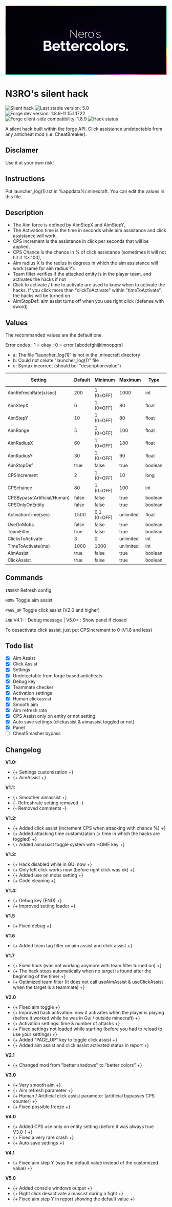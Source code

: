 ![header](gitresources/header.png)

# N3RO's silent hack
![Slient hack](https://img.shields.io/badge/silent-hacking-ff69b4.svg)
![Last stable version: 5.0](https://img.shields.io/badge/hack-5.0-brightgreen.svg)
![Forge dev version: 1.8.9-11.15.1.1722](https://img.shields.io/badge/forge_dev-1.8.9_11.15.1.1722-brightgreen.svg)
![Forge client-side compatibility: 1.8.9](https://img.shields.io/badge/forge_client-1.8.9-brightgreen.svg)
![Hack status](https://img.shields.io/badge/status-undetected-brightgreen.svg)

A silent hack built within the forge API. Click assistance undetectable from any anticheat mod (i.e. CheatBreaker).

## Disclamer

Use it at your own risk!

## Instructions

Put launcher_log(1).txt in %appdata%/.minecraft.
You can edit the values in this file.

## Description

- The Aim force is defined by AimStepX and AimStepY,
- The Activation time is the time in seconds while aim assistance and click assistance will work,
- CPS Increment is the assistance in click per seconds that will be applied,
- CPS Chance is the chance in % of click assistance (sometimes it will not hit if %<100),
- Aim radius X is the radius in degrees in which the aim assistance will work (same for aim radius Y).
- Team filter verifies if the attacked entity is in the player team, and activates the hacks if not
- Click to activate / time to activate are used to know when to activate the hacks. If you click more than "clickToActivate" within "timeToActivate", the hacks will be turned on
- AimStopDef: aim assist turns off when you use right click (defense with sword)

## Values

The recommanded values are the default one.


Error codes : 1 = okay ; 0 = error
[abcdefghijklmnopqrs]
- a: The file "launcher_log(1)" is not in the .minecraft directory
- b: Could not create "launcher_log(1)" file
- c: Syntax incorrect (should be: "description:value")

| Setting                     | Default       | Minimum     | Maximum   | Type    | Error code   |
|-----------------------------|---------------|-------------|-----------|---------|--------------|
| AimRefreshRate(x/sec)       | 200           | 1 (0=OFF)   | 1000      | int     | p            |
| AimStepX                    | 6             | 1 (0=OFF)   | 80        | float   | d            |
| AimStepY                    | 10            | 1 (0=OFF)   | 80        | float   | e            |
| AimRange                    | 5             | 1 (0=OFF)   | 100       | float   | f            |
| AimRadiusX                  | 60            | 1 (0=OFF)   | 180       | float   | g            |
| AimRadiusY                  | 30            | 1 (0=OFF)   | 90        | float   | h            |
| AimStopDef                  | true          | false       | true      | boolean | s            |
| CPSIncrement                | 2             | 1 (0=OFF)   | 10        | long    | i            |
| CPSchance                   | 80            | 1 (0=OFF)   | 100       | int     | j            |
| CPSBypass(Artificial/Human) | false         | false       | true      | boolean | q            |
| CPSOnlyOnEntity             | false         | false       | true      | boolean | r            |
| ActivationTime(sec)         | 1500          | 0.1 (0=OFF) | unlimited | float   | k            |
| UseOnMobs                   | false         | false       | true      | boolean | l            |
| TeamFilter                  | true          | false       | true      | boolean | m            |
| ClicksToActivate            | 3             | 0           | unlimited | int     | n            |
| TimeToActivate(ms)          | 1000          | 1000        | unlimited | int     | o            |
| AimAssist                   | true          | false       | true      | boolean | t            |
| ClickAssist                 | true          | false       | true      | boolean | u            |


## Commands

`INSERT` Refresh config

`HOME` Toggle aim assist

`PAGE_UP` Toggle click assist (V2.0 and higher)

`END` V4.1- : Debug message | V5.0+ : Show panel if closed

To desactivate click assist, just put CPSIncrement to 0 (V1.8 and less)

## Todo list

- [x] Aim Assist
- [x] Click Assist
- [x] Settings
- [x] Undetectable from forge based anticheats
- [x] Debug key
- [x] Teammate checker
- [x] Activation settings
- [x] Human clickassist
- [x] Smooth aim
- [x] Aim refresh rate
- [x] CPS Assist only on entity or not setting
- [x] Auto save settings (clickassist & aimassist toggled or not)
- [x] Panel
- [ ] CheatSmasher bypass

## Changelog

**V1.0:**
- {+ Settings customization +}
- {+ AimAssist +}

**V1.1:**
- {+ Smoother aimassist +}
- {- Refreshrate setting removed -}
- {- Removed comments -}

**V1.2:**
- {+ Added click assist (increment CPS when attacking with chance %) +}
- {+ Added attacking time customization (= time in which the hacks are toggled) +}
- {+ Added aimassist toggle system with HOME key +}

**V1.3:**
- {+ Hack disabled while in GUI now +}
- {+ Only left click works now (before right click was ok) +}
- {+ Added use on mobs setting +}
- {+ Code cleaning +}

**V1.4:**
- {+ Debug key (END) +}
- {+ Improved setting loader +}

**V1.5**
- {+ Fixed debug +}

**V1.6**
- {+ Added team tag filter on aim assist and click assist +}

**V1.7**
- {+ Fixed hack (was not working anymore with team filter turned on) +}
- {+ The hack stops automatically when no target is found after the beginning of the timer +}
- {+ Optimized team filter (It does not call useAimAssist & useClickAssist when the target is a teammate)  +}

**V2.0**
- {+ Fixed aim toggle +}
- {+ Improved hack activation: now it activates when the player is playing (before it worked while he was in Gui / outside minecraft) +}
- {+ Activation settings: time & number of attacks +}
- {+ Fixed settings not loaded while starting (before you had to reload to use your settings) +}
- {+ Added "PAGE_UP" key to toggle click assist +}
- {+ Added aim assist and click assist activated status in report +}

**V2.1**
- {+ Changed mod from "better shadows" to "better colors" +}

**V3.0**
- {+ Very smooth aim +}
- {+ Aim refresh parameter +}
- {+ Human / Artificial click assist parameter (artificial bypasses CPS counter) +}
- {+ Fixed possible freeze +}

**V4.0**
- {+ Added CPS use only on entity setting (before it was always true V3.0-) +}
- {+ Fixed a very rare crash +}
- {+ Auto save settings +}

**V4.1**
- {+ Fixed aim step Y (was the default value instead of the customized value) +}

**V5.0**
- {+ Added console windows output +}
- {+ Right click desactivate aimassist during a fight +}
- {+ Fixed aim step Y in report showing the default value +}